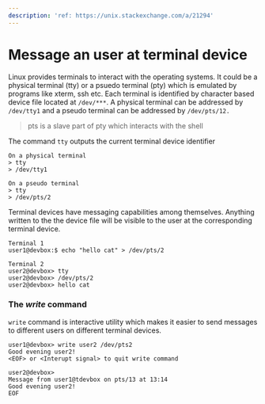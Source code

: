 ```yaml
---
description: 'ref: https://unix.stackexchange.com/a/21294'
---
```


# Message an user at terminal device

Linux provides terminals to interact with the operating systems. It could be a physical terminal \(tty\) or a psuedo terminal \(pty\) which is emulated by programs like xterm, ssh etc. Each terminal is identified by character based device file located at `/dev/***`. A physical terminal can be addressed by `/dev/tty1` and a pseudo terminal can be addressed by `/dev/pts/12.`

> pts is a slave part of pty which interacts with the shell

The command `tty` outputs the current terminal device identifier

```text
On a physical terminal
> tty
> /dev/tty1

On a pseudo terminal
> tty
> /dev/pts/2
```

Terminal devices have messaging capabilities among themselves. Anything written to the the device file will be visible to the user at the corresponding terminal device.

```text
Terminal 1
user1@devbox:$ echo "hello cat" > /dev/pts/2
```

```text
Terminal 2
user2@devbox> tty
user2@devbox> /dev/pts/2
user2@devbox> hello cat
```

### The _write_ command

`write` command is interactive utility which makes it easier to send messages to different users on different terminal devices.

```text
user1@devbox> write user2 /dev/pts2
Good evening user2!
<EOF> or <Interupt signal> to quit write command
```

```text
user2@devbox> 
Message from user1@tdevbox on pts/13 at 13:14
Good evening user2!
EOF
```



